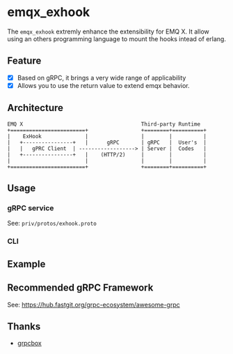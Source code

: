 # emqx_exhook

The `emqx_exhook` extremly enhance the extensibility for EMQ X. It allow using an others programming language to mount the hooks intead of erlang.

## Feature

- [x] Based on gRPC, it brings a very wide range of applicability
- [x] Allows you to use the return value to extend emqx behavior.

## Architecture

```
EMQ X                                      Third-party Runtime
+========================+                 +========+==========+
|    ExHook              |                 |        |          |
|   +----------------+   |      gRPC       | gRPC   |  User's  |
|   |   gPRC Client  | ------------------> | Server |  Codes   |
|   +----------------+   |    (HTTP/2)     |        |          |
|                        |                 |        |          |
+========================+                 +========+==========+
```

## Usage

### gRPC service

See: `priv/protos/exhook.proto`

### CLI

## Example

## Recommended gRPC Framework

See: https://hub.fastgit.org/grpc-ecosystem/awesome-grpc

## Thanks

- [grpcbox](https://hub.fastgit.org/tsloughter/grpcbox)
